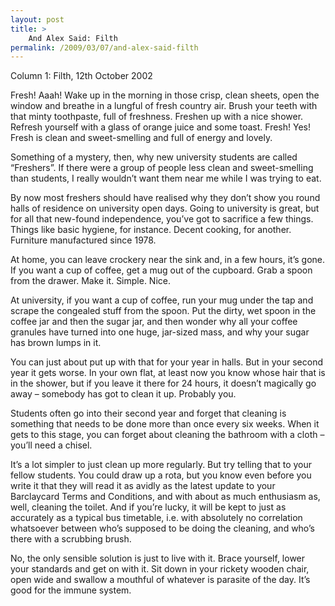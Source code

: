 ```yaml
---
layout: post
title: >
    And Alex Said: Filth
permalink: /2009/03/07/and-alex-said-filth
---
```

Column 1: Filth, 12th October 2002

Fresh! Aaah! Wake up in the morning in those crisp, clean sheets, open the window and breathe in a lungful of fresh country air. Brush your teeth with that minty toothpaste, full of freshness. Freshen up with a nice shower. Refresh yourself with a glass of orange juice and some toast. Fresh! Yes! Fresh is clean and sweet-smelling and full of energy and lovely.

Something of a mystery, then, why new university students are called “Freshers”. If there were a group of people less clean and sweet-smelling than students, I really wouldn’t want them near me while I was trying to eat.

By now most freshers should have realised why they don’t show you round halls of residence on university open days. Going to university is great, but for all that new-found independence, you’ve got to sacrifice a few things. Things like basic hygiene, for instance. Decent cooking, for another. Furniture manufactured since 1978.

At home, you can leave crockery near the sink and, in a few hours, it’s gone. If you want a cup of coffee, get a mug out of the cupboard. Grab a spoon from the drawer. Make it. Simple. Nice.

At university, if you want a cup of coffee, run your mug under the tap and scrape the congealed stuff from the spoon. Put the dirty, wet spoon in the coffee jar and then the sugar jar, and then wonder why all your coffee granules have turned into one huge, jar-sized mass, and why your sugar has brown lumps in it.

You can just about put up with that for your year in halls. But in your second year it gets worse. In your own flat, at least now you know whose hair that is in the shower, but if you leave it there for 24 hours, it doesn’t magically go away – somebody has got to clean it up. Probably you.

Students often go into their second year and forget that cleaning is something that needs to be done more than once every six weeks. When it gets to this stage, you can forget about cleaning the bathroom with a cloth – you’ll need a chisel.

It’s a lot simpler to just clean up more regularly. But try telling that to your fellow students. You could draw up a rota, but you know even before you write it that they will read it as avidly as the latest update to your Barclaycard Terms and Conditions, and with about as much enthusiasm as, well, cleaning the toilet. And if you’re lucky, it will be kept to just as accurately as a typical bus timetable, i.e. with absolutely no correlation whatsoever between who’s supposed to be doing the cleaning, and who’s there with a scrubbing brush.

No, the only sensible solution is just to live with it. Brace yourself, lower your standards and get on with it. Sit down in your rickety wooden chair, open wide and swallow a mouthful of whatever is parasite of the day. It’s good for the immune system.